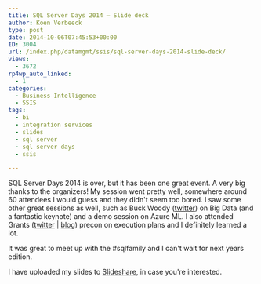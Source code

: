 ```yaml
---
title: SQL Server Days 2014 – Slide deck
author: Koen Verbeeck
type: post
date: 2014-10-06T07:45:53+00:00
ID: 3004
url: /index.php/datamgmt/ssis/sql-server-days-2014-slide-deck/
views:
  - 3672
rp4wp_auto_linked:
  - 1
categories:
  - Business Intelligence
  - SSIS
tags:
  - bi
  - integration services
  - slides
  - sql server
  - sql server days
  - ssis

---
```

SQL Server Days 2014 is over, but it has been one great event. A very big thanks to the organizers! My session went pretty well, somewhere around 60 attendees I would guess and they didn't seem too bored. I saw some other great sessions as well, such as Buck Woody ([twitter][1]) on Big Data (and a fantastic keynote) and a demo session on Azure ML. I also attended Grants ([twitter][2] | [blog][3]) precon on execution plans and I definitely learned a lot.

It was great to meet up with the #sqlfamily and I can't wait for next years edition.

I have uploaded my slides to [Slideshare][4], in case you're interested.

 [1]: https://twitter.com/buckwoody
 [2]: https://twitter.com/GFritchey
 [3]: http://www.scarydba.com/
 [4]: http://www.slideshare.net/KoenVerbeeck/sql-server-days-2014-how-to-not-torment-your